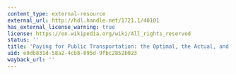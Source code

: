 ```yaml
---
content_type: external-resource
external_url: http://hdl.handle.net/1721.1/40101
has_external_license_warning: true
license: https://en.wikipedia.org/wiki/All_rights_reserved
status: ''
title: 'Paying for Public Transportation: the Optimal, the Actual, and the Possible'
uid: e9db831d-58a2-4cb8-895d-9fbc2852b023
wayback_url: ''
---
```

